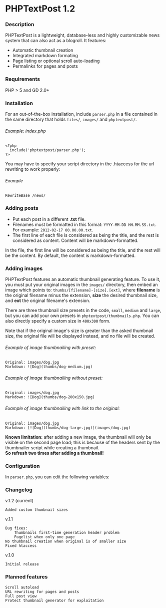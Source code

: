 # PHPTextPost 1.2
### Description

PHPTextPost is a lightweight, database-less and highly customizable news system that can also act as a blogroll. It features:

* Automatic thumbnail creation
* Integrated markdown formating
* Page listing or optional scroll auto-loading
* Permalinks for pages and posts

### Requirements

PHP > 5 and GD 2.0+

### Installation

For an out-of-the-box installation, include `parser.php` in a file contained in the same directory that holds `files/`, `images/` and `phptextpost/`.

###### Example: index.php

	<?php
	  include('phptextpost/parser.php');
	?>

You may have to specify your script directory in the .htaccess for the url rewriting to work properly:

###### Example

	RewriteBase /news/

### Adding posts

* Put each post in a different **.txt** file.
* Filenames must be formatted in this format: `YYYY-MM-DD HH.MM.SS.txt`. For example: `2012-02-17 00.00.00.txt`.
* The first line of each file is considered as being the title, and the rest is considered as content. Content will be markdown-formatted.

In the file, the first line will be considered as being the title, and the rest will be the content. By default, the content is markdown-formatted.
	  
### Adding images

PHPTextPost features an automatic thumbnail generating feature. To use it, you must put your original images in the `images/` directory, then embed an image which points to: `thumbs/[filename]-[size].[ext]`, where **filename** is the original filename minus the extension, **size** the desired thumbnail size, and **ext** the original filename's extension.

There are three thumbnail size presets in the code, `small`, `medium` and `large`, but you can add your own presets in `phptextpost/thumbnails.php`. You can also directly specify a custom size in `400x300` form.

Note that if the original image's size is greater than the asked thumbnail size, the original file will be displayed instead, and no file will be created.

###### Example of image thumbnailing with preset:

	Original: images/dog.jpg
	Markdown: ![Dog](thumbs/dog-medium.jpg)

###### Example of image thumbnailing without preset:

	Original: images/dog.jpg
	Markdown: ![Dog](thumbs/dog-200x150.jpg)

###### Example of image thumbnailing with link to the original:

	Original: images/dog.jpg
	Markdown: [![Dog](thumbs/dog-large.jpg)](images/dog.jpg)

**Known limitation:** after adding a new image, the thumbnail will only be visible on the second page load; this is because of the headers sent by the thumbnailer script while creating a thumbnail.  
**So refresh two times after adding a thumbnail!**

### Configuration

In `parser.php`, you can edit the following variables:

### Changelog

v.1.2 (current)

	Added custom thumbnail sizes

v.1.1

	Bug fixes:
		Thumbnails first-time generation header problem
		Pagelist when only one page
	No thumbnail creation when original is of smaller size
	Fixed htaccess

v.1.0

	Initial release
	
### Planned features

	Scroll autoload
	URL rewriting for pages and posts
	Full post view
	Protect thumbnail generator for exploitation
